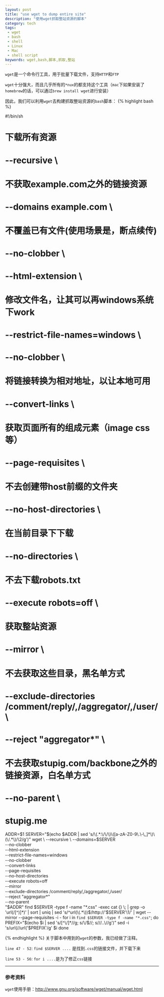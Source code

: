 ```yaml
---
layout: post
title: "use wget to dump entire site"
description: "使用wget抓取整站资源的脚本"
category: tech
tags:
 - wget
 - bash
 - shell
 - Linux
 - Mac
 - shell script
keywords: wget,bash,脚本,抓取,整站
---
```

`wget`是一个命令行工具，用于批量下载文件，支持`HTTP`和`FTP`

`wget`十分强大，而且几乎所有的`*nux`的都支持这个工具（`mac`下如果安装了`homebrew`的话，可以通过`brew install wget`进行安装）

因此，我们可以利用`wget`去构建抓取整站资源的`bash`脚本：
{% highlight bash %}

#!/bin/sh
# 下载所有资源
# --recursive \
# 不获取example.com之外的链接资源
# --domains example.com \
# 不覆盖已有文件(使用场景是，断点续传)
# --no-clobber \
# --html-extension \
# 修改文件名，让其可以再windows系统下work
# --restrict-file-names=windows \
# --no-clobber \
# 将链接转换为相对地址，以让本地可用
# --convert-links \
# 获取页面所有的组成元素（image css等）
# --page-requisites \
# 不去创建带host前缀的文件夹
# --no-host-directories \
# 在当前目录下下载
# --no-directories \
# 不去下载robots.txt
# --execute robots=off \
# 获取整站资源
# --mirror \
# 不去获取这些目录，黑名单方式
# --exclude-directories /comment/reply/,/aggregator/,/user/ \
# --reject "aggregator*" \
# 不去获取stupig.com/backbone之外的链接资源，白名单方式
# --no-parent \
# stupig.me
ADDR=$1
SERVER="$(echo $ADDR | sed 's/\(.*:\/\/\)\([a-zA-Z0-9\.\-\_]*\)\(\/.*\)/\2/g')"
wget \
    --recursive \
    --domains=$SERVER \
    --no-clobber \
    --html-extension \
    --restrict-file-names=windows \
    --no-clobber \
    --convert-links \
    --page-requisites \
    --no-host-directories \
    --execute robots=off \
    --mirror \
    --exclude-directories /comment/reply/,/aggregator/,/user/ \
    --reject "aggregator*" \
    --no-parent \
    "$ADDR"
find $SERVER -type f -name "*.css" -exec cat {} \; |
grep -o 'url(/[^)]*)' |
sort |
uniq |
sed 's/^url(\(.*\))$/http:\/\/'$SERVER'\1/' |
wget --mirror --page-requisites -i -
for i in `find $SERVER -type f -name "*.css"`; do
    PREFIX="$(echo $i | sed 's/[^\/]*//g; s/\/$//; s/\//..\\\//g')"
    sed -i 's/url(\//url('$PREFIX'/g' $i
done

{% endhighlight %}
关于脚本中用到的`wget`的参数，我已经做了注释。

`line 47 - 52`:  `find $SERVER ....` 是找到`.css`的链接文件，并下载下来

`line 53 - 56`:  `for i ....`是为了修正`css`链接

---
### 参考资料
`wget`使用手册：<http://www.gnu.org/software/wget/manual/wget.html>
